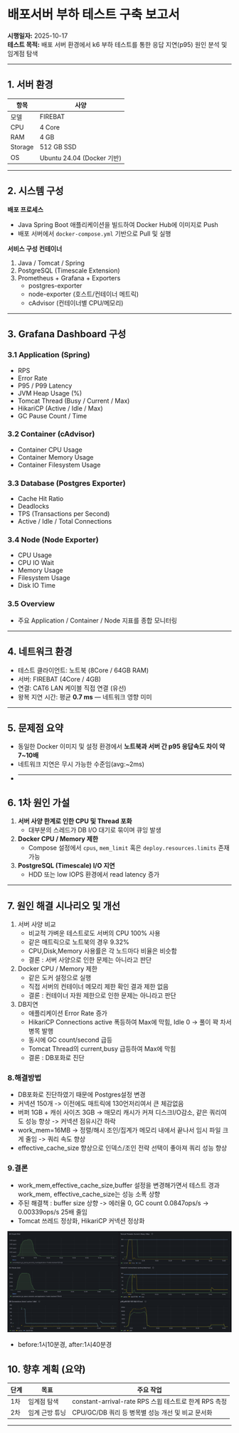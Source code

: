 # 배포서버 부하 테스트 구축 보고서

**시행일자:** 2025-10-17  
**테스트 목적:** 배포 서버 환경에서 k6 부하 테스트를 통한 응답 지연(p95) 원인 분석 및 임계점 탐색

---

## 1. 서버 환경

| 항목    | 사양                       |
| ------- | -------------------------- |
| 모델    | FIREBAT                    |
| CPU     | 4 Core                     |
| RAM     | 4 GB                       |
| Storage | 512 GB SSD                 |
| OS      | Ubuntu 24.04 (Docker 기반) |

---

## 2. 시스템 구성

**배포 프로세스**

- Java Spring Boot 애플리케이션을 빌드하여 Docker Hub에 이미지로 Push
- 배포 서버에서 `docker-compose.yml` 기반으로 Pull 및 실행

**서비스 구성 컨테이너**

1. Java / Tomcat / Spring
2. PostgreSQL (Timescale Extension)
3. Prometheus + Grafana + Exporters
   - postgres-exporter
   - node-exporter (호스트/컨테이너 메트릭)
   - cAdvisor (컨테이너별 CPU/메모리)

---

## 3. Grafana Dashboard 구성

### 3.1 Application (Spring)

- RPS
- Error Rate
- P95 / P99 Latency
- JVM Heap Usage (%)
- Tomcat Thread (Busy / Current / Max)
- HikariCP (Active / Idle / Max)
- GC Pause Count / Time

### 3.2 Container (cAdvisor)

- Container CPU Usage
- Container Memory Usage
- Container Filesystem Usage

### 3.3 Database (Postgres Exporter)

- Cache Hit Ratio
- Deadlocks
- TPS (Transactions per Second)
- Active / Idle / Total Connections

### 3.4 Node (Node Exporter)

- CPU Usage
- CPU IO Wait
- Memory Usage
- Filesystem Usage
- Disk IO Time

### 3.5 Overview

- 주요 Application / Container / Node 지표를 종합 모니터링

---

## 4. 네트워크 환경

- 테스트 클라이언트: 노트북 (8Core / 64GB RAM)
- 서버: FIREBAT (4Core / 4GB)
- 연결: CAT6 LAN 케이블 직접 연결 (유선)
- 왕복 지연 시간: 평균 **0.7 ms** — 네트워크 영향 미미

---

## 5. 문제점 요약

- 동일한 Docker 이미지 및 설정 환경에서 **노트북과 서버 간 p95 응답속도 차이 약 7~10배**
- 네트워크 지연은 무시 가능한 수준임(avg:~2ms)
- ***

## 6. 1차 원인 가설

1. **서버 사양 한계로 인한 CPU 및 Thread 포화**
   - 대부분의 스레드가 DB I/O 대기로 묶이며 큐잉 발생
2. **Docker CPU / Memory 제한**
   - Compose 설정에서 `cpus`, `mem_limit` 혹은 `deploy.resources.limits` 존재 가능
3. **PostgreSQL (Timescale) I/O 지연**
   - HDD 또는 low IOPS 환경에서 read latency 증가

---

## 7. 원인 해결 시나리오 및 개선

1. 서버 사양 비교
   - 비교적 가벼운 테스트로도 서버의 CPU 100% 사용
   - 같은 매트릭으로 노트북의 경우 9.32%
   - CPU,Disk,Memory 사용률은 각 노드마다 비율은 비슷함
   - 결론 : 서버 사양으로 인한 문제는 아니라고 판단
2. Docker CPU / Memory 제한
   - 같은 도커 설정으로 실행
   - 직접 서버의 컨테이너 메모리 제한 확인 결과 제한 없음
   - 결론 : 컨테이너 자원 제한으로 인한 문제는 아니라고 판단
3. DB지연
   - 애플리케이션 Error Rate 증가
   - HikariCP Connections active 폭등하여 Max에 막힘, Idle 0 -> 풀이 꽉 차서 병목 발행
   - 동시에 GC count/second 급등
   - Tomcat Thread의 current,busy 급등하여 Max에 막힘
   - 결론 : DB포화로 진단

### 8.해결방법
- DB포화로 진단하였기 때문에 Postgres설정 변경
- 커넥션 150개 -> 이전에도 매트릭에 130언저리여서 큰 체감없음
- 버퍼 1GB + 캐쉬 사이즈 3GB -> 매모리 캐시가 커져 디스크I/O감소, 같은 쿼리여도 성능 향상 -> 커넥션 점유시간 하락
- work_mem=16MB -> 정렬/해시 조인/집계가 메모리 내에서 끝나서 임시 파일 크게 줄임 -> 쿼리 속도 향상
- effective_cache_size 향상으로 인덱스/조인 전략 선택이 좋아져 쿼리 성능 향상

### 9.결론

- work_mem,effective_cache_size,buffer 설정을 변경해가면서 테스트 경과 work_mem, effective_cache_size는 성능 소폭 상향
- 주된 해결책 : buffer size 상향 -> 에러율 0, GC count 0.0847ops/s -> 0.00339ops/s 25배 줄임
- Tomcat 쓰레드 정상화, HikariCP 커넥션 정상화

![개선 그래프](../image/1.db_before_after.png)
- before:1시10분경, after:1시40분경
## 10. 향후 계획 (요약)

| 단계 | 목표           | 주요 작업                                             |
| ---- | -------------- | ----------------------------------------------------- |
| 1차  | 임계점 탐색    | constant-arrival-rate RPS 스윕 테스트로 한계 RPS 측정 |
| 2차  | 임계 근방 튜닝 | CPU/GC/DB 쿼리 등 병목별 성능 개선 및 비교 문서화     |

---
